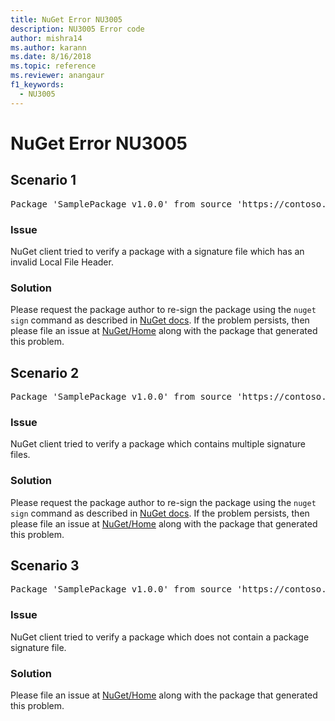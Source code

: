 ```yaml
---
title: NuGet Error NU3005
description: NU3005 Error code
author: mishra14
ms.author: karann
ms.date: 8/16/2018
ms.topic: reference
ms.reviewer: anangaur
f1_keywords: 
  - NU3005
---
```


# NuGet Error NU3005

## Scenario 1

<pre>Package 'SamplePackage v1.0.0' from source 'https://contoso.com/index.json': The package contains an invalid package signature file.</pre>

### Issue

NuGet client tried to verify a package with a signature file which has an invalid Local File Header.


### Solution

Please request the package author to re-sign the package using the `nuget sign` command as described in [NuGet docs](https://docs.microsoft.com/nuget/create-packages/sign-a-package). If the problem persists, then please file an issue at [NuGet/Home](https://github.com/NuGet/Home/issues) along with the package that generated this problem.



## Scenario 2

<pre>Package 'SamplePackage v1.0.0' from source 'https://contoso.com/index.json': The package contains multiple package signature files.</pre>

### Issue

NuGet client tried to verify a package which contains multiple signature files.


### Solution

Please request the package author to re-sign the package using the `nuget sign` command as described in [NuGet docs](https://docs.microsoft.com/nuget/create-packages/sign-a-package). If the problem persists, then please file an issue at [NuGet/Home](https://github.com/NuGet/Home/issues) along with the package that generated this problem.



## Scenario 3

<pre>Package 'SamplePackage v1.0.0' from source 'https://contoso.com/index.json': The package does not contain a valid package signature file.</pre>

### Issue

NuGet client tried to verify a package which does not contain a package signature file.


### Solution

Please file an issue at [NuGet/Home](https://github.com/NuGet/Home/issues) along with the package that generated this problem.


